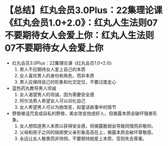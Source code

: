 # 【总结】红丸会员3.0Plus：22集理论课《红丸会员1.0+2.0》：红丸人生法则07不要期待女人会爱上你：红丸人生法则07不要期待女人会爱上你

-   红丸会员3.0Plus：22集理论课《红丸会员1.0+2.0》
    1.  男人不应期待女人爱上自己的本质
    2.  女人喜欢男人的身份和角色，而非本质
    3.  男人应保持自己的形象和社交定位，不要过度走心
-   蓝色药丸教导男人坦诚
    1.  女人渴望男人的坦诚，因为需要安全感
    2.  阿尔法男人希望女人可以训化自己
    3.  女人希望男人可以为她改变，如童话故事中的情节
-   野兽被诅咒变成自私的野兽，美女改变他成好人，但揭露本质会破坏强者形象。
    1.  女人想知道男人本质以获得安全感，但揭露脆弱会导致同情而非敬仰。
    2.  父母和孩子之间的隔阂使父亲形象高高在上，揭露本质会破坏尊敬感。
    3.  永远让女人敬畏而非怜悯，不要期待她爱上本质，否则失去尊重。